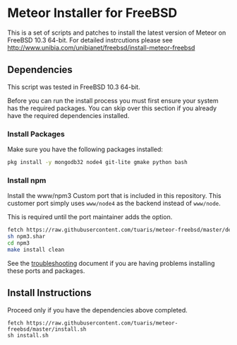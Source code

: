 # Meteor Installer for FreeBSD

This is a set of scripts and patches to install the latest version of Meteor on FreeBSD 10.3 64-bit.  For detailed instrcutions please see http://www.unibia.com/unibianet/freebsd/install-meteor-freebsd

## Dependencies

This script was tested in FreeBSD 10.3 64-bit.

Before you can run the install process you must first ensure your system has the required packages.  You can skip over this section if you already have the required dependencies installed.

### Install Packages

Make sure you have the following packages installed:

```sh
pkg install -y mongodb32 node4 git-lite gmake python bash
```

### Install npm

Install the www/npm3 Custom port that is included in this repository.  This customer port simply uses `www/node4` as the backend instead of `www/node`.

This is required until the port maintainer adds the option.

```sh
fetch https://raw.githubusercontent.com/tuaris/meteor-freebsd/master/dependencies/npm3.shar
sh npm3.shar
cd npm3
make install clean
```

See the [troubleshooting](TROUBLESHOOTING.md) document if you are having problems installing these ports and packages.

## Install Instructions

Proceed only if you have the dependencies above completed.

```
fetch https://raw.githubusercontent.com/tuaris/meteor-freebsd/master/install.sh
sh install.sh
```
